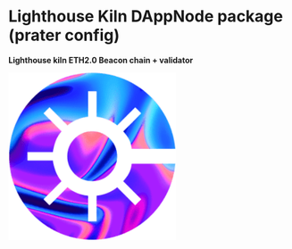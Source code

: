 # Lighthouse Kiln DAppNode package (prater config)

**Lighthouse kiln ETH2.0 Beacon chain + validator**

![avatar](lighthouse-avatar.png)
